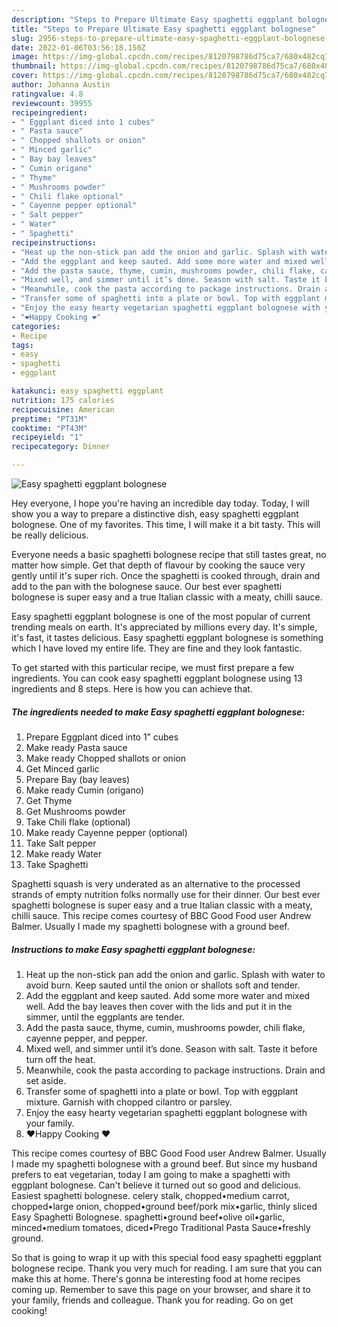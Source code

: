 ```yaml
---
description: "Steps to Prepare Ultimate Easy spaghetti eggplant bolognese"
title: "Steps to Prepare Ultimate Easy spaghetti eggplant bolognese"
slug: 2956-steps-to-prepare-ultimate-easy-spaghetti-eggplant-bolognese
date: 2022-01-06T03:56:18.150Z
image: https://img-global.cpcdn.com/recipes/8120798786d75ca7/680x482cq70/easy-spaghetti-eggplant-bolognese-recipe-main-photo.jpg
thumbnail: https://img-global.cpcdn.com/recipes/8120798786d75ca7/680x482cq70/easy-spaghetti-eggplant-bolognese-recipe-main-photo.jpg
cover: https://img-global.cpcdn.com/recipes/8120798786d75ca7/680x482cq70/easy-spaghetti-eggplant-bolognese-recipe-main-photo.jpg
author: Johanna Austin
ratingvalue: 4.8
reviewcount: 39955
recipeingredient:
- " Eggplant diced into 1 cubes"
- " Pasta sauce"
- " Chopped shallots or onion"
- " Minced garlic"
- " Bay bay leaves"
- " Cumin origano"
- " Thyme"
- " Mushrooms powder"
- " Chili flake optional"
- " Cayenne pepper optional"
- " Salt pepper"
- " Water"
- " Spaghetti"
recipeinstructions:
- "Heat up the non-stick pan add the onion and garlic. Splash with water to avoid burn. Keep sauted until the onion or shallots soft and tender."
- "Add the eggplant and keep sauted. Add some more water and mixed well. Add the bay leaves then cover with the lids and put it in the simmer, until the eggplants are tender."
- "Add the pasta sauce, thyme, cumin, mushrooms powder, chili flake, cayenne pepper, and pepper."
- "Mixed well, and simmer until it’s done. Season with salt. Taste it before turn off the heat."
- "Meanwhile, cook the pasta according to package instructions. Drain and set aside."
- "Transfer some of spaghetti into a plate or bowl. Top with eggplant mixture. Garnish with chopped cilantro or parsley."
- "Enjoy the easy hearty vegetarian spaghetti eggplant bolognese with your family."
- "❤️Happy Cooking ❤️"
categories:
- Recipe
tags:
- easy
- spaghetti
- eggplant

katakunci: easy spaghetti eggplant 
nutrition: 175 calories
recipecuisine: American
preptime: "PT31M"
cooktime: "PT43M"
recipeyield: "1"
recipecategory: Dinner

---
```



![Easy spaghetti eggplant bolognese](https://img-global.cpcdn.com/recipes/8120798786d75ca7/680x482cq70/easy-spaghetti-eggplant-bolognese-recipe-main-photo.jpg)

Hey everyone, I hope you're having an incredible day today. Today, I will show you a way to prepare a distinctive dish, easy spaghetti eggplant bolognese. One of my favorites. This time, I will make it a bit tasty. This will be really delicious.

Everyone needs a basic spaghetti bolognese recipe that still tastes great, no matter how simple. Get that depth of flavour by cooking the sauce very gently until it&#39;s super rich. Once the spaghetti is cooked through, drain and add to the pan with the bolognese sauce. Our best ever spaghetti bolognese is super easy and a true Italian classic with a meaty, chilli sauce.

Easy spaghetti eggplant bolognese is one of the most popular of current trending meals on earth. It's appreciated by millions every day. It's simple, it's fast, it tastes delicious. Easy spaghetti eggplant bolognese is something which I have loved my entire life. They are fine and they look fantastic.


To get started with this particular recipe, we must first prepare a few ingredients. You can cook easy spaghetti eggplant bolognese using 13 ingredients and 8 steps. Here is how you can achieve that.

<!--inarticleads1-->

##### The ingredients needed to make Easy spaghetti eggplant bolognese:

1. Prepare  Eggplant diced into 1” cubes
1. Make ready  Pasta sauce
1. Make ready  Chopped shallots or onion
1. Get  Minced garlic
1. Prepare  Bay (bay leaves)
1. Make ready  Cumin (origano)
1. Get  Thyme
1. Get  Mushrooms powder
1. Take  Chili flake (optional)
1. Make ready  Cayenne pepper (optional)
1. Take  Salt pepper
1. Make ready  Water
1. Take  Spaghetti


Spaghetti squash is very underated as an alternative to the processed strands of empty nutrition folks normally use for their dinner. Our best ever spaghetti bolognese is super easy and a true Italian classic with a meaty, chilli sauce. This recipe comes courtesy of BBC Good Food user Andrew Balmer. Usually I made my spaghetti bolognese with a ground beef. 

<!--inarticleads2-->

##### Instructions to make Easy spaghetti eggplant bolognese:

1. Heat up the non-stick pan add the onion and garlic. Splash with water to avoid burn. Keep sauted until the onion or shallots soft and tender.
1. Add the eggplant and keep sauted. Add some more water and mixed well. Add the bay leaves then cover with the lids and put it in the simmer, until the eggplants are tender.
1. Add the pasta sauce, thyme, cumin, mushrooms powder, chili flake, cayenne pepper, and pepper.
1. Mixed well, and simmer until it’s done. Season with salt. Taste it before turn off the heat.
1. Meanwhile, cook the pasta according to package instructions. Drain and set aside.
1. Transfer some of spaghetti into a plate or bowl. Top with eggplant mixture. Garnish with chopped cilantro or parsley.
1. Enjoy the easy hearty vegetarian spaghetti eggplant bolognese with your family.
1. ❤️Happy Cooking ❤️


This recipe comes courtesy of BBC Good Food user Andrew Balmer. Usually I made my spaghetti bolognese with a ground beef. But since my husband prefers to eat vegetarian, today I am going to make a spaghetti with eggplant bolognese. Can&#39;t believe it turned out so good and delicious. Easiest spaghetti bolognese. celery stalk, chopped•medium carrot, chopped•large onion, chopped•ground beef/pork mix•garlic, thinly sliced Easy Spaghetti Bolognese. spaghetti•ground beef•olive oil•garlic, minced•medium tomatoes, diced•Prego Traditional Pasta Sauce•freshly ground. 

So that is going to wrap it up with this special food easy spaghetti eggplant bolognese recipe. Thank you very much for reading. I am sure that you can make this at home. There's gonna be interesting food at home recipes coming up. Remember to save this page on your browser, and share it to your family, friends and colleague. Thank you for reading. Go on get cooking!
